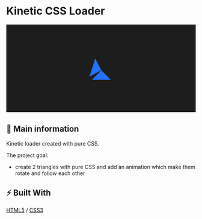 # Kinetic CSS Loader

![cover](./assets/loader.gif)

## 🦉 Main information

Kinetic loader created with pure CSS.

The project goal:

- create 2 triangles with pure CSS and add an animation which make them rotate and follow each other


## ⚡ Built With
[HTML5](https://www.w3schools.com/html/) / [CSS3](https://www.w3schools.com/css/) 